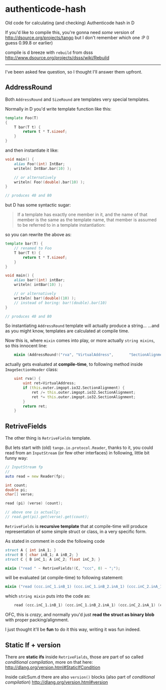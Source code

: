 authenticode-hash
=================

Old code for calculating (and checking) Authenticode hash in D

If you'd like to compile this, you're gonna need *some* version of http://dsource.org/projects/tango
but I don't remember which one :P (I guess 0.99.8 or earlier)

compile is d breeze with `rebuild` from dsss http://www.dsource.org/projects/dsss/wiki/Rebuild

---

I've been asked few question, so I thought I'll answer them upfront.


AddressRound
------------

Both `AddressRound` and `SizeRound` are templates very special templates.

Normally in D you'd write template function like this:

```d
template Foo(T)
{
    T bar(T t) {
        return t * T.sizeof;
    }
}
```

and then instantiate it like:

```d
void main() {
    alias Foo!(int) IntBar;
    writeln( IntBar.bar(10) );

    // or alternatively
    writeln( Foo!(double).bar(10) );
}

// produces 40 and 80
```

but D has some syntactic sugar:
> If a template has exactly one member in it, and the name of that member
> is the same as the template name, that member is assumed to be referred
> to in a template instantiation:

so you can rewrite the above as:

```d
template bar(T) {
    // renamed to Foo
    T bar(T t) {
        return t * T.sizeof;
    }
}

void main() {
    alias bar!(int) intBar;
    writeln( intBar(10) );

    // or alternatively
    writeln( bar!(double)(10) ); 
    // instead of boring: bar!(double).bar(10)
}

// produces 40 and 80
```

So instantiating `AddressRound` template will actually produce a string...
...and as you might know, templates are calculated at compile time.

Now this is, where `mixin` comes into play, or more actually `string mixins`, so this innocent line:
```d
    mixin (AddressRound!("rva", "VirtualAddress",       "SectionAlignment"));
```

actually gets evaluated at **compile-time**, to following method inside `ImageSectionHeader` class:
```d
    uint rva() {
        uint ret=VirtualAddress;
        if (this.outer.imgopt.io32.SectionAlignment) {
            ret /= this.outer.imgopt.io32.SectionAlignment;
            ret *= this.outer.imgopt.io32.SectionAlignment;
        }
        return ret;
    }
```


RetriveFields
-------------

The other thing is `RetriveFields` template.

But lets start with (old) `tango.io.protocol.Reader`, thanks to it, you could read from an `InputStream` (or few other interfaces) in following, little bit funny way:

```d
// InputStream fp
//
auto read = new Reader(fp);

int count;
double pi;
char[] verse;

read (pi) (verse) (count);

// above one is actually:
// read.get(pi).get(verse).get(count);
```

`RetriveFields` is **recursive template** that at compile-time will produce representation of some simple struct or class, in a very specific form.

As stated in comment in code the following code
```d
struct A { int inA_1; }
struct B { char inB_1; A inB_2; }
struct C { B inC_1; A inC_2; float inC_3; }

mixin ("read " ~ RetriveFields!(C, "ccc", 0) ~ ";");
```

will be evaluated (at compile-time) to following statement:
```d
mixin ("read (ccc.inC_1.inB_1) (ccc.inC_1.inB_2.inA_1) (ccc.inC_2.inA_1) (ccc.inC_3);");
```

which `string mixin` puts into the code as:
```d
    read (ccc.inC_1.inB_1) (ccc.inC_1.inB_2.inA_1) (ccc.inC_2.inA_1) (ccc.inC_3);
```

OFC, this is *crazy*, and normally you'd just **read the struct as binary blob** with proper packing/alignment.

I just thought it'll be **fun** to do it this way, writing it was fun indeed.


Static If + version
-------------------

There are **static ifs** inside `RetriveFields`, those are part of so called *conditional compilation*, more on that here:
http://dlang.org/version.html#StaticIfCondition

Inside calcSum.d there are also `version()` blocks (also part of *conditional compilation*)
http://dlang.org/version.html#version

